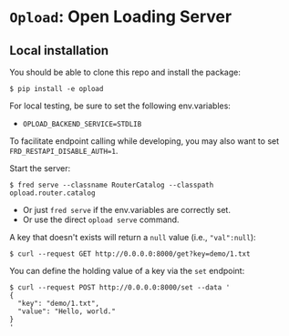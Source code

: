 # `Opload`: Open Loading Server

## Local installation

You should be able to clone this repo and install the package:
```
$ pip install -e opload
```

For local testing, be sure to set the following env.variables: 
* `OPLOAD_BACKEND_SERVICE=STDLIB`

To facilitate endpoint calling while developing, you may also want to set `FRD_RESTAPI_DISABLE_AUTH=1`.

Start the server:
```
$ fred serve --classname RouterCatalog --classpath opload.router.catalog
```
* Or just `fred serve` if the env.variables are correctly set.
* Or use the direct `opload serve` command. 


A key that doesn't exists will return a `null` value (i.e., `"val":null`):

```
$ curl --request GET http://0.0.0.0:8000/get?key=demo/1.txt
```

You can define the holding value of a key via the `set` endpoint:

```
$ curl --request POST http://0.0.0.0:8000/set --data '
{
  "key": "demo/1.txt",
  "value": "Hello, world."
}
'
```